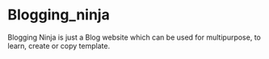# Blogging_ninja
Blogging Ninja is just a Blog website which can be used for multipurpose, to learn, create or copy template.
